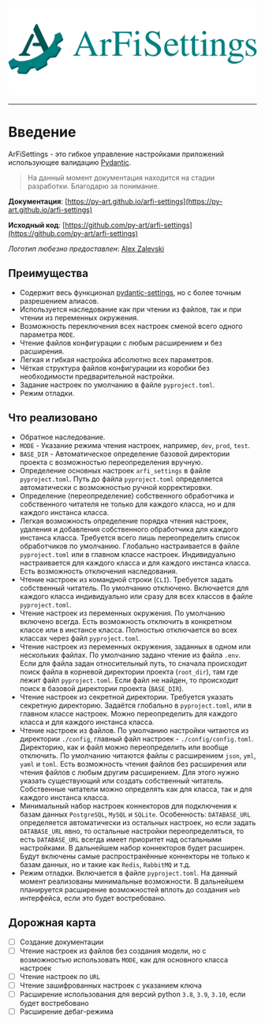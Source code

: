 ![ArFiSettings](assets/images/github-logo.png)
___

# Введение

ArFiSettings - это гибкое управление настройками приложений использующее валидацию [Pydantic](https://github.com/pydantic/pydantic).

> На данный момент документация находится на стадии разработки. Благодарю за понимание.

**Документация**: [https://py-art.github.io/arfi-settings](https://py-art.github.io/arfi-settings)

**Исходный код**: [https://github.com/py-art/arfi-settings](https://github.com/py-art/arfi-settings)

*Логотип любезно предоставлен*: [Alex Zalevski](https://github.com/zalexstudios)


## Преимущества

- Содержит весь функционал [pydantic-settings](https://github.com/pydantic/pydantic-settings), но с более точным разрешением алиасов.
- Используется наследование как при чтении из файлов, так и при чтении из переменных окружения.
- Возможность переключения всех настроек сменой всего одного параметра `MODE`.
- Чтение файлов конфигурации с любым расширением и без расширения.
- Легкая и гибкая настройка абсолютно всех параметров.
- Чёткая структура файлов конфигурации из коробки без необходимости предварительной настройки.
- Задание настроек по умолчанию в файле `pyproject.toml`.
- Режим отладки.

## Что реализовано

- Обратное наследование.
- `MODE` - Указание режима чтения настроек, например, `dev`, `prod`, `test`.
- `BASE_DIR` - Автоматическое определение базовой директории проекта с возможностью переопределения вручную.
- Определение основных настроек `arfi_settings` в файле `pyproject.toml`. Путь до файла `pyproject.toml` определяется автоматически с возможностью ручной корректировки.
- Определение (переопределение) собственного обработчика и собственного читателя не только для каждого класса, но и для каждого инстанса класса.
- Легкая возможность определение порядка чтения настроек, удаления и добавления собственного обработчика для каждого инстанса класса. Требуется всего лишь переопределить список обработчиков по умолчанию. Глобально настраивается в файле `pyproject.toml` или в главном классе настроек. Индивидуально настраивается для каждого класса и для каждого инстанса класса. Есть возможность отключения наследования.
- Чтение настроек из командной строки (`CLI`). Требуется задать собственный читатель. По умолчанию отключено. Включается для каждого класса индивидуально или сразу для всех классов в файле `pyproject.toml`.
- Чтение настроек из переменных окружения. По умолчанию включено всегда. Есть возможность отключить в конкретном классе или в инстансе класса. Полностью отключается во всех классах через файл `pyproject.toml`.
- Чтение настроек из переменных окружения, заданных в одном или нескольких файлах. По умолчанию задано чтение из файла `.env`. Если для файла задан относительный путь, то сначала происходит поиск файла в корневой директории проекта (`root_dir`), там где лежит файл `pyproject.toml`. Если файл не найден, то происходит поиск в базовой директории проекта (`BASE_DIR`).
- Чтение настроек из секретной директории. Требуется указать секретную директорию. Задаётся глобально в `pyproject.toml`, или в главном классе настроек. Можно переопределить для каждого класса и для каждого инстанса класса.
- Чтение настроек из файлов. По умолчанию настройки читаются из директории `./config`, главный файл настроек - `./config/config.toml`. Директорию, как и файл можно переопределить или вообще отключить. По умолчанию читаются файлы с расширением `json`, `yml`, `yaml` и `toml`. Есть возможность чтения файлов без расширения или чтения файлов с любым другим расширением. Для этого нужно указать существующий или создать собственный читатель. Собственные читатели можно определять как для класса, так и для каждого инстанса класса.
- Минимальный набор настроек коннекторов для подключения к базам данных `PostgreSQL`, `MySQL` и `SQLite`. Особенность: `DATABASE_URL` определяется автоматически из остальных настроек, но если задать `DATABASE_URL` явно, то остальные настройки переопределяться, то есть `DATABASE_URL` всегда имеет приоритет над остальными настройками. В дальнейшем набор коннекторов будет расширен. Будут включены самые распространённые коннекторы не только к базам данных, но и такие как `Redis`, `RabbitMQ` и т.д.
- Режим отладки. Включается в файле `pyproject.toml`. На данный момент реализованы минимальные возможности. В дальнейшем планируется расширение возможностей вплоть до создания `web` интерфейса, если это будет востребовано.


## Дорожная карта

- [ ] Создание документации
- [ ] Чтение настроек из файлов без создания модели, но с возможностью использовать `MODE`, как для основного класса настроек
- [ ] Чтение настроек по `URL`
- [ ] Чтение зашифрованных настроек с указанием ключа
- [ ] Расширение использования для версий python `3.8`, `3.9`, `3.10`, если будет востребовано
- [ ] Расширение дебаг-режима

